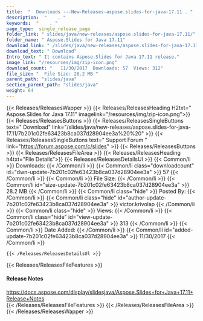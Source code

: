 ```yaml
---
title:  "  Downloads ---New-Releases-aspose.slides-for-java-17.11 . " 
description:  "    . " 
keywords:  "    . " 
page_type:  single_release_page
folder_link: " slides/java/new-releases/aspose.slides-for-java-17.11/"
folder_name: " Aspose.Slides for Java 17.11"
download_link: " /slides/java/new-releases/aspose.slides-for-java-17.11/7b201c02fe63423b8ca037d28904ee3a"
download_text: " Download"
Intro_text: " It contains Aspose.Slides for Java 17.11 release."
image_link: "/resources/img/zip-icon.png"
download_count: "   11/30/2017  Downloads: 57  Views: 312"
file_size: "  File Size: 28.2 MB "
parent_path: "slides/java"
section_parent_path: "slides/java"
weight: 64 
---
```


{{< Releases/ReleasesWapper >}}
  {{< Releases/ReleasesHeading H2txt=" Aspose.Slides for Java 17.11" imagelink="/resources/img/zip-icon.png">}}
  {{< Releases/ReleasesButtons >}}
    {{< Releases/ReleasesSingleButtons text=" Download" link="/slides/java/new-releases/aspose.slides-for-java-17.11/7b201c02fe63423b8ca037d28904ee3a%20%20" >}}
    {{< Releases/ReleasesSingleButtons text=" Support Forum " link="https://forum.aspose.com/c/slides" >}}
  {{< Releases/ReleasesButtons >}}
  {{< Releases/ReleasesFileArea >}}
    {{< Releases/ReleasesHeading h4txt="File Details">}}
    {{< Releases/ReleasesDetailsUl >}}
            {{< Common/li  >}} Downloads: {{< /Common/li >}} 
      {{< Common/li class="downloadcount" id="dwn-update-7b201c02fe63423b8ca037d28904ee3a" >}} 57 {{< /Common/li >}} 
      {{< Common/li  >}} File Size: {{< /Common/li >}} 
      {{< Common/li id="size-update-7b201c02fe63423b8ca037d28904ee3a" >}} 28.2 MB {{< /Common/li >}} 
      {{< Common/li  class="hide" >}} Posted By: {{< /Common/li >}} 
      {{< Common/li class="hide" id="author-update-7b201c02fe63423b8ca037d28904ee3a" >}} victor.krivolap {{< /Common/li >}} 
      {{< Common/li class="hide"  >}} Views: {{< /Common/li >}} 
      {{< Common/li class="hide" id="view-update-7b201c02fe63423b8ca037d28904ee3a" >}} 313 {{< /Common/li >}} 
      {{< Common/li  >}} Date Added: {{< /Common/li >}} 
      {{< Common/li id="added-update-7b201c02fe63423b8ca037d28904ee3a" >}} 11/30/2017 {{< /Common/li >}} 

    {{< /Releases/ReleasesDetailsUl >}}

  {{< Releases/ReleasesFileFeatures >}}
      <h4>Release Notes</h4><div><a href="https://docs.aspose.com/display/slidesjava/Aspose.Slides+for+Java+17.11+Release+Notes">https://docs.aspose.com/display/slidesjava/Aspose.Slides+for+Java+17.11+Release+Notes</a></div>
  {{< /Releases/ReleasesFileFeatures >}}
 {{< /Releases/ReleasesFileArea >}}
{{< /Releases/ReleasesWapper >}}


